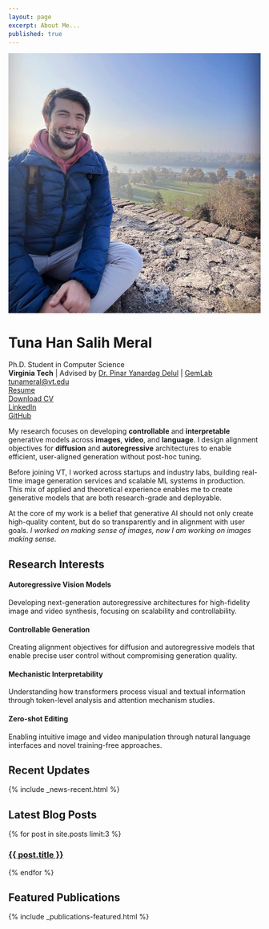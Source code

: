 ```yaml
---
layout: page
excerpt: About Me...
published: true
---
```


<div class="academic-bio">
  <img src="/images/bio-avatar.jpg" alt="Tuna Han Salih Meral" class="bio-photo">
  <div class="academic-bio-content">
    <h1>Tuna Han Salih Meral</h1>
    <div class="title">Ph.D. Student in Computer Science</div>
    <div class="affiliation">
      <strong>Virginia Tech</strong> | Advised by <a href="https://pinguar.org/">Dr. Pinar Yanardag Delul</a> | <a href="https://gemlab-vt.github.io/">GemLab</a>
    </div>
  </div>
</div>

<div class="academic-contact">
  <div class="contact-item">
    <i class="fas fa-envelope"></i>
    <a href="mailto:tunameral@vt.edu">tunameral@vt.edu</a>
  </div>
  <div class="contact-item">
    <i class="fas fa-file-pdf"></i>
    <a href="/resume/">Resume</a>
  </div>
  <div class="contact-item">
    <i class="fas fa-download"></i>
    <a href="/images/CV.pdf" download>Download CV</a>
  </div>
  <div class="contact-item">
    <i class="fab fa-linkedin"></i>
    <a href="https://linkedin.com/in/tmeral" target="_blank">LinkedIn</a>
  </div>
  <div class="contact-item">
    <i class="fab fa-github"></i>
    <a href="https://github.com/tunahansalih" target="_blank">GitHub</a>
  </div>
</div>

My research focuses on developing **controllable** and **interpretable** generative models across **images**, **video**, and **language**. I design alignment objectives for **diffusion** and **autoregressive** architectures to enable efficient, user-aligned generation without post-hoc tuning.

Before joining VT, I worked across startups and industry labs, building real-time image generation services and scalable ML systems in production. This mix of applied and theoretical experience enables me to create generative models that are both research-grade and deployable.

At the core of my work is a belief that generative AI should not only create high-quality content, but do so transparently and in alignment with user goals. *I worked on making sense of images, now I am working on images making sense.*

<div class="academic-section">
  <h2>Research Interests</h2>
  <div class="research-interests-academic">
    <div class="research-interest-card">
      <h4>Autoregressive Vision Models</h4>
      <p>Developing next-generation autoregressive architectures for high-fidelity image and video synthesis, focusing on scalability and controllability.</p>
    </div>
    <div class="research-interest-card">
      <h4>Controllable Generation</h4>
      <p>Creating alignment objectives for diffusion and autoregressive models that enable precise user control without compromising generation quality.</p>
    </div>
    <div class="research-interest-card">
      <h4>Mechanistic Interpretability</h4>
      <p>Understanding how transformers process visual and textual information through token-level analysis and attention mechanism studies.</p>
    </div>
    <div class="research-interest-card">
      <h4>Zero-shot Editing</h4>
      <p>Enabling intuitive image and video manipulation through natural language interfaces and novel training-free approaches.</p>
    </div>
  </div>
</div>  

<div class="academic-section">
  <h2>Recent Updates</h2>
  {% include _news-recent.html %}
</div>

<div class="academic-section">
  <h2>Latest Blog Posts</h2>
  {% for post in site.posts limit:3 %}
  <div class="latest-post">
    <h3><a href="{{ post.url | relative_url }}">{{ post.title }}</a></h3>
  </div>
  {% endfor %}
</div>

<div class="academic-section">
  <h2>Featured Publications</h2>
  {% include _publications-featured.html %}
</div>

